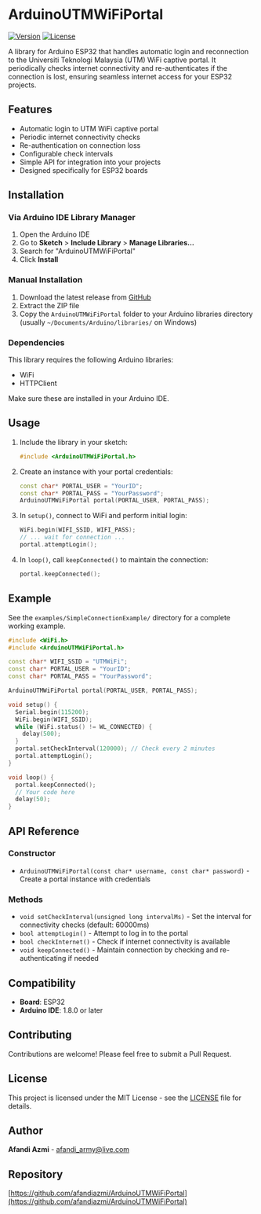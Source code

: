# ArduinoUTMWiFiPortal

[![Version](https://img.shields.io/badge/version-1.0.0-blue.svg)](https://github.com/afandiazmi/ArduinoUTMWiFiPortal)
[![License](https://img.shields.io/badge/license-MIT-green.svg)](LICENSE)

A library for Arduino ESP32 that handles automatic login and reconnection to the Universiti Teknologi Malaysia (UTM) WiFi captive portal. It periodically checks internet connectivity and re-authenticates if the connection is lost, ensuring seamless internet access for your ESP32 projects.

## Features

- Automatic login to UTM WiFi captive portal
- Periodic internet connectivity checks
- Re-authentication on connection loss
- Configurable check intervals
- Simple API for integration into your projects
- Designed specifically for ESP32 boards

## Installation

### Via Arduino IDE Library Manager

1. Open the Arduino IDE
2. Go to **Sketch** > **Include Library** > **Manage Libraries...**
3. Search for "ArduinoUTMWiFiPortal"
4. Click **Install**

### Manual Installation

1. Download the latest release from [GitHub](https://github.com/afandiazmi/ArduinoUTMWiFiPortal/releases)
2. Extract the ZIP file
3. Copy the `ArduinoUTMWiFiPortal` folder to your Arduino libraries directory (usually `~/Documents/Arduino/libraries/` on Windows)

### Dependencies

This library requires the following Arduino libraries:

- WiFi
- HTTPClient

Make sure these are installed in your Arduino IDE.

## Usage

1. Include the library in your sketch:

   ```cpp
   #include <ArduinoUTMWiFiPortal.h>
   ```

2. Create an instance with your portal credentials:

   ```cpp
   const char* PORTAL_USER = "YourID";
   const char* PORTAL_PASS = "YourPassword";
   ArduinoUTMWiFiPortal portal(PORTAL_USER, PORTAL_PASS);
   ```

3. In `setup()`, connect to WiFi and perform initial login:

   ```cpp
   WiFi.begin(WIFI_SSID, WIFI_PASS);
   // ... wait for connection ...
   portal.attemptLogin();
   ```

4. In `loop()`, call `keepConnected()` to maintain the connection:
   ```cpp
   portal.keepConnected();
   ```

## Example

See the `examples/SimpleConnectionExample/` directory for a complete working example.

```cpp
#include <WiFi.h>
#include <ArduinoUTMWiFiPortal.h>

const char* WIFI_SSID = "UTMWiFi";
const char* PORTAL_USER = "YourID";
const char* PORTAL_PASS = "YourPassword";

ArduinoUTMWiFiPortal portal(PORTAL_USER, PORTAL_PASS);

void setup() {
  Serial.begin(115200);
  WiFi.begin(WIFI_SSID);
  while (WiFi.status() != WL_CONNECTED) {
    delay(500);
  }
  portal.setCheckInterval(120000); // Check every 2 minutes
  portal.attemptLogin();
}

void loop() {
  portal.keepConnected();
  // Your code here
  delay(50);
}
```

## API Reference

### Constructor

- `ArduinoUTMWiFiPortal(const char* username, const char* password)` - Create a portal instance with credentials

### Methods

- `void setCheckInterval(unsigned long intervalMs)` - Set the interval for connectivity checks (default: 60000ms)
- `bool attemptLogin()` - Attempt to log in to the portal
- `bool checkInternet()` - Check if internet connectivity is available
- `void keepConnected()` - Maintain connection by checking and re-authenticating if needed

## Compatibility

- **Board**: ESP32
- **Arduino IDE**: 1.8.0 or later

## Contributing

Contributions are welcome! Please feel free to submit a Pull Request.

## License

This project is licensed under the MIT License - see the [LICENSE](LICENSE) file for details.

## Author

**Afandi Azmi** - [afandi_army@live.com](mailto:afandi_army@live.com)

## Repository

[https://github.com/afandiazmi/ArduinoUTMWiFiPortal](https://github.com/afandiazmi/ArduinoUTMWiFiPortal)
